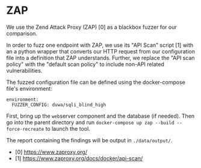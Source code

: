 ZAP
==============================

We use the Zend Attack Proxy (ZAP) [0] as a blackbox fuzzer for our comparison.

In order to fuzz one endpoint with ZAP, we use its "API Scan" script [1] with an a python wrapper that converts our HTTP request from our configuration file into a definition that ZAP understands.
Further, we replace the "API scan policy" with the "default scan policy" to include non-API related vulnerabilities.

The fuzzed configuration file can be defined using the docker-compose file's environment:

```
environment:
  FUZZER_CONFIG: dvwa/sqli_blind_high
```

First, bring up the `web`server component and the database (if needed). Then go into the parent directory and run `docker-compose up zap --build --force-recreate` to launch the tool.

The report containing the findings will be output in `./data/output/`.

- [0] https://www.zaproxy.org/
- [1] https://www.zaproxy.org/docs/docker/api-scan/